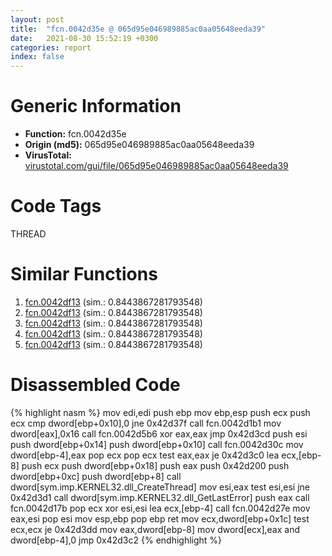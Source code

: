 ```yaml
---
layout: post
title:  "fcn.0042d35e @ 065d95e046989885ac0aa05648eeda39"
date:   2021-08-30 15:52:19 +0300
categories: report
index: false
---
```


# Generic Information
- **Function:** fcn.0042d35e
- **Origin (md5):** 065d95e046989885ac0aa05648eeda39
- **VirusTotal:** [virustotal.com/gui/file/065d95e046989885ac0aa05648eeda39][virustotal_ref]

# Code Tags
<span class="tag" id="THREAD">THREAD</span>


# Similar Functions

1. [fcn.0042df13][similar_1_ref] (sim.: 0.8443867281793548)
2. [fcn.0042df13][similar_2_ref] (sim.: 0.8443867281793548)
3. [fcn.0042df13][similar_3_ref] (sim.: 0.8443867281793548)
4. [fcn.0042df13][similar_4_ref] (sim.: 0.8443867281793548)
5. [fcn.0042df13][similar_5_ref] (sim.: 0.8443867281793548)


# Disassembled Code

{% highlight nasm %}
mov edi,edi
push ebp
mov ebp,esp
push ecx
push ecx
cmp dword[ebp+0x10],0
jne 0x42d37f
call fcn.0042d1b1
mov dword[eax],0x16
call fcn.0042d5b6
xor eax,eax
jmp 0x42d3cd
push esi
push dword[ebp+0x14]
push dword[ebp+0x10]
call fcn.0042d30c
mov dword[ebp-4],eax
pop ecx
pop ecx
test eax,eax
je 0x42d3c0
lea ecx,[ebp-8]
push ecx
push dword[ebp+0x18]
push eax
push 0x42d200
push dword[ebp+0xc]
push dword[ebp+8]
call dword[sym.imp.KERNEL32.dll_CreateThread]
mov esi,eax
test esi,esi
jne 0x42d3d1
call dword[sym.imp.KERNEL32.dll_GetLastError]
push eax
call fcn.0042d17b
pop ecx
xor esi,esi
lea ecx,[ebp-4]
call fcn.0042d27e
mov eax,esi
pop esi
mov esp,ebp
pop ebp
ret 
mov ecx,dword[ebp+0x1c]
test ecx,ecx
je 0x42d3dd
mov eax,dword[ebp-8]
mov dword[ecx],eax
and dword[ebp-4],0
jmp 0x42d3c2
{% endhighlight %}


[similar_1_ref]: /report/fcn.0042df13@60b56bcd9822c2761bd5abef67177c49
[similar_2_ref]: /report/fcn.0042df13@0e9d24a190b04adb41c502951b72134c
[similar_3_ref]: /report/fcn.0042df13@b087b9611605c28cc2f86356efd33bcb
[similar_4_ref]: /report/fcn.0042df13@38d41d729f8f30faf0dd96f0c7acba4b
[similar_5_ref]: /report/fcn.0042df13@6f3df46d1fce76523268c99d7ef5bd6a
[virustotal_ref]: https://www.virustotal.com/gui/file/065d95e046989885ac0aa05648eeda39